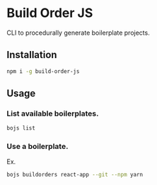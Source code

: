 # Build Order JS

CLI to procedurally generate boilerplate projects.

## Installation

```sh
npm i -g build-order-js
```

## Usage

### List available boilerplates.

```sh
bojs list
```

### Use a boilerplate.

Ex.

```sh
bojs buildorders react-app --git --npm yarn
```